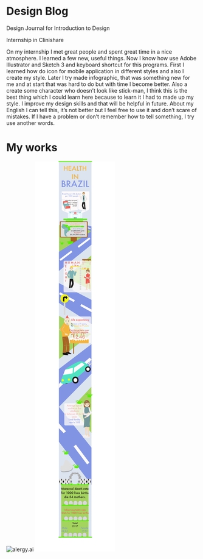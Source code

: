 Design Blog
======

Design Journal for Introduction to Design



Internship in Clinishare

On my internship I met great people and spent great time in a nice atmosphere. I learned a few new, useful things. Now I know how use Adobe Illustrator and Sketch 3 and keyboard shortcut for this programs. First I learned how do icon for mobile application in different styles and also I create my style. Later I try made infographic, that was something new for me and at start that was hard to do but with time I become better. Also a create some character who doesn’t look like stick-man, I think this is the best thing which I could learn here because to learn it I had to made up my style. I improve my design skills and that will be helpful in future. About my English I can tell this, it’s not better but I feel free to use it and don’t scare of mistakes. If I have a problem or don’t remember how to tell something, I try use another words.

My works
======
![alergy.ai](healt-in-brazil.png)
![alergy.ai](brazilinfo2.png)
